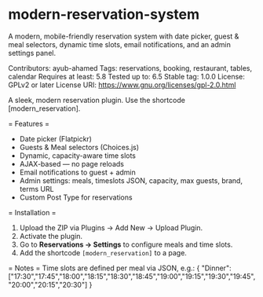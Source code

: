# modern-reservation-system
A modern, mobile-friendly reservation system with date picker, guest &amp; meal selectors, dynamic time slots, email notifications, and an admin settings panel.

Contributors: ayub-ahamed
Tags: reservations, booking, restaurant, tables, calendar
Requires at least: 5.8
Tested up to: 6.5
Stable tag: 1.0.0
License: GPLv2 or later
License URI: https://www.gnu.org/licenses/gpl-2.0.html

A sleek, modern reservation plugin. Use the shortcode [modern_reservation].


= Features =
* Date picker (Flatpickr)
* Guests & Meal selectors (Choices.js)
* Dynamic, capacity-aware time slots
* AJAX-based — no page reloads
* Email notifications to guest + admin
* Admin settings: meals, timeslots JSON, capacity, max guests, brand, terms URL
* Custom Post Type for reservations


= Installation =
1. Upload the ZIP via Plugins → Add New → Upload Plugin.
2. Activate the plugin.
3. Go to **Reservations → Settings** to configure meals and time slots.
4. Add the shortcode `[modern_reservation]` to a page.


= Notes =
Time slots are defined per meal via JSON, e.g.:
{
  "Dinner": ["17:30","17:45","18:00","18:15","18:30","18:45","19:00","19:15","19:30","19:45","20:00","20:15","20:30"]
}
